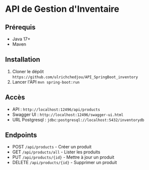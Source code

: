 # API de Gestion d'Inventaire

## Prérequis
- Java 17+
- Maven

## Installation
1. Cloner le dépôt `https://github.com/ulrichchedjou/API_SpringBoot_inventory`
2. Lancer l'API `mvn spring-boot:run`

## Accès
- API : `http://localhost:12496/api/products`
- Swagger UI : `http://localhost:12496/swagger-ui.html`
- URL Postgresql : `jdbc:postgresql://localhost:5432/inventorydb`

## Endpoints
- POST `/api/products` - Créer un produit
- GET `/api/products/all` - Lister les produits
- PUT `/api/products/{id}` - Mettre à jour un produit
- DELETE `/api/products/{id}` - Supprimer un produit
